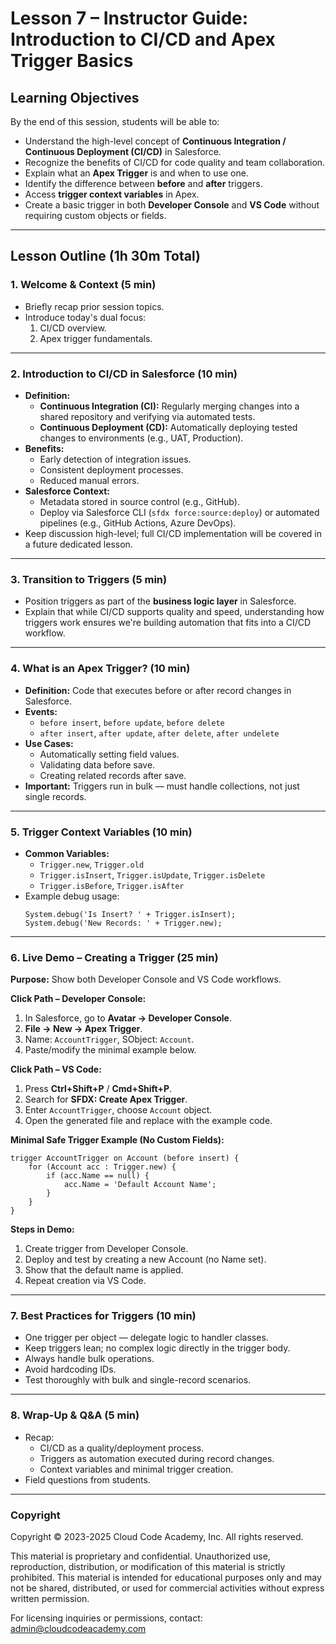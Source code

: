 # Lesson 7 – Instructor Guide: Introduction to CI/CD and Apex Trigger Basics

## Learning Objectives
By the end of this session, students will be able to:
- Understand the high-level concept of **Continuous Integration / Continuous Deployment (CI/CD)** in Salesforce.
- Recognize the benefits of CI/CD for code quality and team collaboration.
- Explain what an **Apex Trigger** is and when to use one.
- Identify the difference between **before** and **after** triggers.
- Access **trigger context variables** in Apex.
- Create a basic trigger in both **Developer Console** and **VS Code** without requiring custom objects or fields.

---

## Lesson Outline (1h 30m Total)

### 1. Welcome & Context (5 min)
- Briefly recap prior session topics.
- Introduce today's dual focus:
  1. CI/CD overview.
  2. Apex trigger fundamentals.

---

### 2. Introduction to CI/CD in Salesforce (10 min)
- **Definition:**  
  - **Continuous Integration (CI):** Regularly merging changes into a shared repository and verifying via automated tests.  
  - **Continuous Deployment (CD):** Automatically deploying tested changes to environments (e.g., UAT, Production).
- **Benefits:**
  - Early detection of integration issues.
  - Consistent deployment processes.
  - Reduced manual errors.
- **Salesforce Context:**
  - Metadata stored in source control (e.g., GitHub).
  - Deploy via Salesforce CLI (`sfdx force:source:deploy`) or automated pipelines (e.g., GitHub Actions, Azure DevOps).
- Keep discussion high-level; full CI/CD implementation will be covered in a future dedicated lesson.

---

### 3. Transition to Triggers (5 min)
- Position triggers as part of the **business logic layer** in Salesforce.
- Explain that while CI/CD supports quality and speed, understanding how triggers work ensures we're building automation that fits into a CI/CD workflow.

---

### 4. What is an Apex Trigger? (10 min)
- **Definition:** Code that executes before or after record changes in Salesforce.
- **Events:**
  - `before insert`, `before update`, `before delete`
  - `after insert`, `after update`, `after delete`, `after undelete`
- **Use Cases:**
  - Automatically setting field values.
  - Validating data before save.
  - Creating related records after save.
- **Important:** Triggers run in bulk — must handle collections, not just single records.

---

### 5. Trigger Context Variables (10 min)
- **Common Variables:**
  - `Trigger.new`, `Trigger.old`
  - `Trigger.isInsert`, `Trigger.isUpdate`, `Trigger.isDelete`
  - `Trigger.isBefore`, `Trigger.isAfter`
- Example debug usage:
  ```apex
  System.debug('Is Insert? ' + Trigger.isInsert);
  System.debug('New Records: ' + Trigger.new);
  ```

---

### 6. Live Demo – Creating a Trigger (25 min)
**Purpose:** Show both Developer Console and VS Code workflows.

**Click Path – Developer Console:**
1. In Salesforce, go to **Avatar → Developer Console**.
2. **File → New → Apex Trigger**.
3. Name: `AccountTrigger`, SObject: `Account`.
4. Paste/modify the minimal example below.

**Click Path – VS Code:**
1. Press **Ctrl+Shift+P** / **Cmd+Shift+P**.
2. Search for **SFDX: Create Apex Trigger**.
3. Enter `AccountTrigger`, choose `Account` object.
4. Open the generated file and replace with the example code.

**Minimal Safe Trigger Example (No Custom Fields):**
```apex
trigger AccountTrigger on Account (before insert) {
    for (Account acc : Trigger.new) {
        if (acc.Name == null) {
            acc.Name = 'Default Account Name';
        }
    }
}
```

**Steps in Demo:**
1. Create trigger from Developer Console.
2. Deploy and test by creating a new Account (no Name set).
3. Show that the default name is applied.
4. Repeat creation via VS Code.

---

### 7. Best Practices for Triggers (10 min)
- One trigger per object — delegate logic to handler classes.
- Keep triggers lean; no complex logic directly in the trigger body.
- Always handle bulk operations.
- Avoid hardcoding IDs.
- Test thoroughly with bulk and single-record scenarios.

---

### 8. Wrap-Up & Q&A (5 min)
- Recap:
  - CI/CD as a quality/deployment process.
  - Triggers as automation executed during record changes.
  - Context variables and minimal trigger creation.
- Field questions from students.

---

### Copyright

Copyright © 2023-2025 Cloud Code Academy, Inc. All rights reserved.

This material is proprietary and confidential. Unauthorized use, reproduction, distribution, or modification of this material is strictly prohibited. This material is intended for educational purposes only and may not be shared, distributed, or used for commercial activities without express written permission.

For licensing inquiries or permissions, contact: admin@cloudcodeacademy.com
